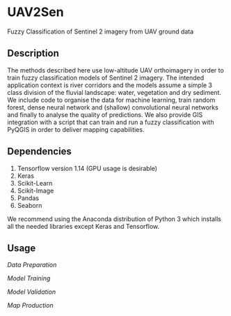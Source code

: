 # UAV2Sen
 Fuzzy Classification of Sentinel 2 imagery from UAV ground data
 
## Description
The methods described here use low-altitude UAV orthoimagery in order to train fuzzy classification models of Sentinel 2 imagery.  The intended application context is river corridors and the models assume a simple 3 class division of the fluvial landscape: water, vegetation and dry sediment.  We include code to organise the data for machine learning, train random forest, dense neural network and (shallow) convolutional neural networks and finally to analyse the quality of predictions.  We also provide GIS integration with a script that can train and run a fuzzy classification with PyQGIS in order to deliver mapping capabilities.  

## Dependencies
1. Tensorflow version 1.14 (GPU usage is desirable)
2. Keras
3. Scikit-Learn
4. Scikit-Image
5. Pandas
6. Seaborn

We recommend using the Anaconda distribution of Python 3 which installs all the needed libraries except Keras and Tensorflow.

## Usage

*Data Preparation*

*Model Training*

*Model Validation*

*Map Production*

